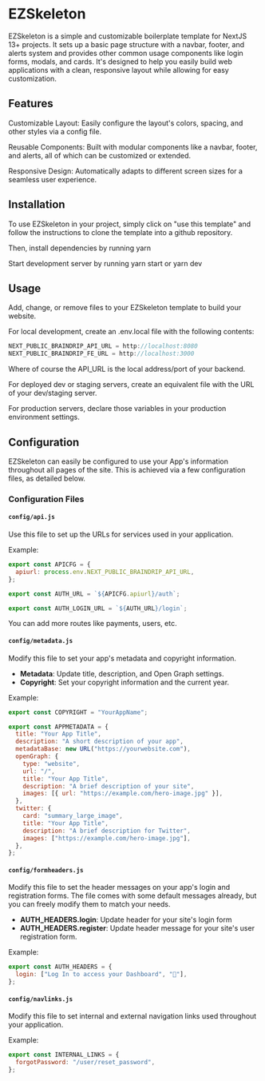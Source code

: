 # EZSkeleton

EZSkeleton is a simple and customizable boilerplate template for NextJS 13+ projects. It sets up a basic page structure with a navbar, footer, and alerts system and provides other common usage components like login forms, modals, and cards. It's designed to help you easily build web applications with a clean, responsive layout while allowing for easy customization.

## Features

Customizable Layout: Easily configure the layout's colors, spacing, and other styles via a config file.

Reusable Components: Built with modular components like a navbar, footer, and alerts, all of which can be customized or extended.

Responsive Design: Automatically adapts to different screen sizes for a seamless user experience.

## Installation

To use EZSkeleton in your project, simply click on "use this template" and follow the instructions to clone the template into a github repository.

Then, install dependencies by running yarn

Start development server by running yarn start or yarn dev

## Usage

Add, change, or remove files to your EZSkeleton template to build your website.

For local development, create an .env.local file with the following contents:

```ts
NEXT_PUBLIC_BRAINDRIP_API_URL = http://localhost:8080
NEXT_PUBLIC_BRAINDRIP_FE_URL = http://localhost:3000
```

Where of course the API_URL is the local address/port of your backend.

For deployed dev or staging servers, create an equivalent file with the URL of your dev/staging server.

For production servers, declare those variables in your production environment settings.

## Configuration

EZSkeleton can easily be configured to use your App's information throughout all pages of the site.
This is achieved via a few configuration files, as detailed below.

### Configuration Files

#### `config/api.js`

Use this file to set up the URLs for services used in your application.

Example:

```js
export const APICFG = {
  apiurl: process.env.NEXT_PUBLIC_BRAINDRIP_API_URL,
};

export const AUTH_URL = `${APICFG.apiurl}/auth`;

export const AUTH_LOGIN_URL = `${AUTH_URL}/login`;
```

You can add more routes like payments, users, etc.

#### `config/metadata.js`

Modify this file to set your app's metadata and copyright information.

- **Metadata**: Update title, description, and Open Graph settings.
- **Copyright**: Set your copyright information and the current year.

Example:

```js
export const COPYRIGHT = "YourAppName";

export const APPMETADATA = {
  title: "Your App Title",
  description: "A short description of your app",
  metadataBase: new URL("https://yourwebsite.com"),
  openGraph: {
    type: "website",
    url: "/",
    title: "Your App Title",
    description: "A brief description of your site",
    images: [{ url: "https://example.com/hero-image.jpg" }],
  },
  twitter: {
    card: "summary_large_image",
    title: "Your App Title",
    description: "A brief description for Twitter",
    images: ["https://example.com/hero-image.jpg"],
  },
};
```

#### `config/formheaders.js`

Modify this file to set the header messages on your app's login and registration forms.
The file comes with some default messages already, but you can freely modify them to match
your needs.

- **AUTH_HEADERS.login**: Update header for your site's login form
- **AUTH_HEADERS.register**: Update header message for your site's user registration form.

Example:

```js
export const AUTH_HEADERS = {
  login: ["Log In to access your Dashboard", "🌟"],
};
```

#### `config/navlinks.js`

Modify this file to set internal and external navigation links used throughout your application.

Example:

```js
export const INTERNAL_LINKS = {
  forgotPassword: "/user/reset_password",
};
```
